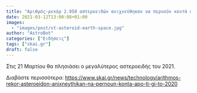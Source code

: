 ```yaml
---
title: "Αριθμός-ρεκόρ 2.958 αστεροειδών ανιχνεύθηκαν να περνούν κοντά από τη Γη το 2020"
date: 2021-03-12T13:00:08+01:00
images:
  - "images/post/st-asteroid-earth-space.jpg"
author: "AstroBot"
categories: ["Ειδήσεις"]
tags: ["skai.gr"]
draft: false
---
```


Στις 21 Μαρτίου θα πλησιάσει ο μεγαλύτερος αστεροειδής του 2021.

Διαβάστε περισσότερα: https://www.skai.gr/news/technology/arithmos-rekor-asteroeidon-anixneythikan-na-pernoun-konta-apo-ti-gi-to-2020
